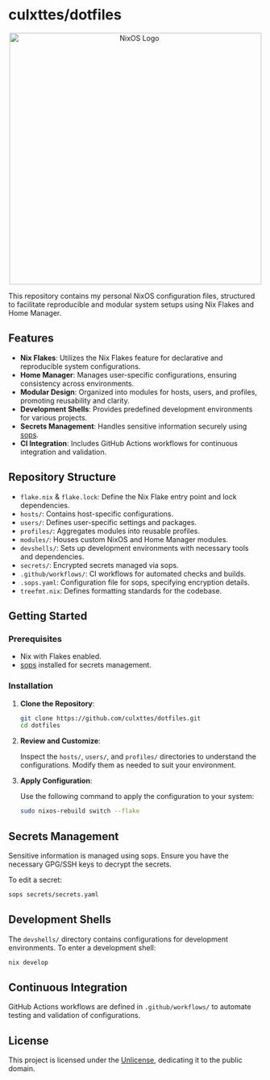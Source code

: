 <!--- LTeX: language=en-US --->

# culxttes/dotfiles

<center>
  <img src="https://upload.wikimedia.org/wikipedia/commons/c/c4/NixOS_logo.svg" alt="NixOS Logo" width="500"/>
</center>


This repository contains my personal NixOS configuration files, structured to facilitate reproducible and modular system setups using Nix Flakes and Home Manager.

## Features

* **Nix Flakes**: Utilizes the Nix Flakes feature for declarative and reproducible system configurations.
* **Home Manager**: Manages user-specific configurations, ensuring consistency across environments.
* **Modular Design**: Organized into modules for hosts, users, and profiles, promoting reusability and clarity.
* **Development Shells**: Provides predefined development environments for various projects.
* **Secrets Management**: Handles sensitive information securely using [sops](https://github.com/mozilla/sops).
* **CI Integration**: Includes GitHub Actions workflows for continuous integration and validation.

## Repository Structure

* `flake.nix` & `flake.lock`: Define the Nix Flake entry point and lock dependencies.
* `hosts/`: Contains host-specific configurations.
* `users/`: Defines user-specific settings and packages.
* `profiles/`: Aggregates modules into reusable profiles.
* `modules/`: Houses custom NixOS and Home Manager modules.
* `devshells/`: Sets up development environments with necessary tools and dependencies.
* `secrets/`: Encrypted secrets managed via sops.
* `.github/workflows/`: CI workflows for automated checks and builds.
* `.sops.yaml`: Configuration file for sops, specifying encryption details.
* `treefmt.nix`: Defines formatting standards for the codebase.
## Getting Started

### Prerequisites

* Nix with Flakes enabled.
* [sops](https://github.com/mozilla/sops) installed for secrets management.

### Installation

1. **Clone the Repository**:

   ```bash
   git clone https://github.com/culxttes/dotfiles.git
   cd dotfiles
   ```



2. **Review and Customize**:

   Inspect the `hosts/`, `users/`, and `profiles/` directories to understand the configurations. Modify them as needed to suit your environment.

3. **Apply Configuration**:

   Use the following command to apply the configuration to your system:

   ```bash
   sudo nixos-rebuild switch --flake
   ```




## Secrets Management

Sensitive information is managed using sops. Ensure you have the necessary GPG/SSH keys to decrypt the secrets.

To edit a secret:

```bash
sops secrets/secrets.yaml
```



## Development Shells

The `devshells/` directory contains configurations for development environments. To enter a development shell:

```bash
nix develop
```




## Continuous Integration

GitHub Actions workflows are defined in `.github/workflows/` to automate testing and validation of configurations.

## License

This project is licensed under the [Unlicense](https://unlicense.org/), dedicating it to the public domain.

